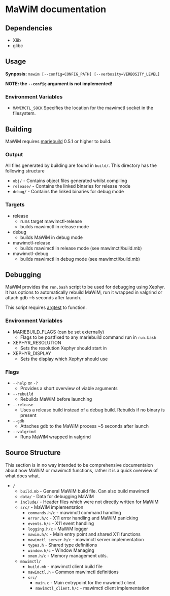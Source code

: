# MaWiM documentation
## Dependencies
* Xlib
* glibc

## Usage
**Synposis:** `mawim [--config=CONFIG_PATH] [--verbosity=VERBOSITY_LEVEL]`

**NOTE: the `--config` argument is not implemented!**

### Environment Variables
* `MAWIMCTL_SOCK` Specifies the location for the mawimctl socket in the filesystem.

## Building
MaWiM requires [mariebuild](https://github.com/FelixEcker/mariebuild) 0.5.1 or higher to build.

### Output
All files generated by building are found in `build/`. This directory has the following structure
* `obj/` - Contains object files generated whilst compiling
* `release/` - Contains the linked binaries for release mode
* `debug/` - Contains the linked binaries for debug mode

### Targets
* release
    * runs target mawimctl-release
    * builds mawimctl in release mode
* debug
    * builds MaWiM in debug mode
* mawimctl-release
    * builds mawimctl in release mode (see mawimctl/build.mb)
* mawimctl-debug
    * builds mawimctl in debug mode (see mawimctl/build.mb)

## Debugging
MaWiM provides the `run.bash` script to be used for debugging using Xephyr. It has options to automatically rebuild
MaWiM, run it wrapped in valgrind or attach gdb ~5 seconds after launch.

This script requires [argtest](https://github.com/FelixEcker/argtest) to function.

### Environment Variables
* MARIEBUILD_FLAGS (can be set externally)
    * Flags to be postfixed to any mariebuild command run in `run.bash`
* XEPHYR_RESOLUTION
    * Sets the resolution Xephyr should start in
* XEPHYR_DISPLAY
    * Sets the display which Xephyr should use

### Flags
* `--help` or `-?`
    * Provides a short overview of viable arguments
* `--rebuild`
    * Rebuilds MaWiM before launching
* `--release`
    * Uses a release build instead of a debug build. Rebuilds if no binary is present
* `--gdb`
    * Attaches gdb to the MaWiM process ~5 seconds after launch
* `--valgrind`
    * Runs MaWiM wrapped in valgrind

## Source Structure
This section is in no way intended to be comprehensive documentaion about how MaWiM or mawimctl functions, rather it is a quick overview of what does what.

* `/`
    * `build.mb` - General MaWiM build file. Can also build mawimctl
    * `data/` - Data for debugging MaWiM
    * `include/` - Header files which were not directly written for MaWiM
    * `src/` - MaWiM implementation
        * `commands.h/c` - mawimctl command handling
        * `error.h/c` - X11 error handling and MaWiM panicking
        * `events.h/c` - X11 event handling
        * `logging.h/c` - MaWiM logger
        * `mawim.h/c` - Main entry point and shared X11 functions
        * `mawimctl_server.h/c` - mawimctl server implementation
        * `types.h` - Shared type definitions
        * `window.h/c` - Window Managing
        * `xmem.h/c` - Memory management utils.
    * `mawimctl/`
        * `build.mb` - mawimctl client build file
        * `mawimctl.h` - Common mawimctl definitions
        * `src/`
            * `main.c` - Main entrypoint for the mawimctl client
            * `mawimctl_client.h/c` - mawimctl client implementation
